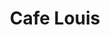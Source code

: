 ---
title: "Cafe Louis"
address: "Unit 4 Level One Richmond Centre Shipquay Street, Derry City, Derry, BT48 6PE"
tel: "+44 (0)28 7126 4661"
county: "Derry"
category: "Cafes"
type: "Content"
lat: "54.9918098449707"
lng: "-7.320168972015381"
---